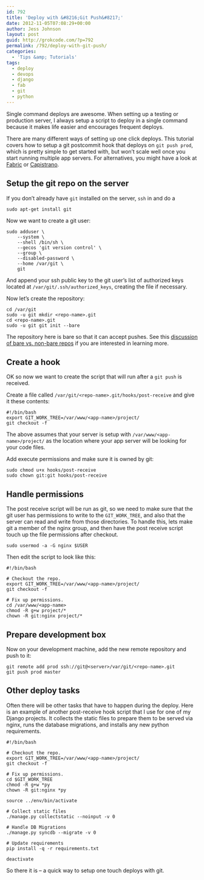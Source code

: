 ```yaml
---
id: 792
title: 'Deploy with &#8216;Git Push&#8217;'
date: 2012-11-05T07:08:29+00:00
author: Jess Johnson
layout: post
guid: http://grokcode.com/?p=792
permalink: /792/deploy-with-git-push/
categories:
  - 'Tips &amp; Tutorials'
tags:
  - deploy
  - devops
  - django
  - fab
  - git
  - python
---
```

Single command deploys are awesome. When setting up a testing or production server, I always setup a script to deploy in a single command because it makes life easier and encourages frequent deploys.<!--more-->

There are many different ways of setting up one click deploys. This tutorial covers how to setup a git postcommit hook that deploys on `git push prod`, which is pretty simple to get started with, but won&#8217;t scale well once you start running multiple app servers. For alternatives, you might have a look at [Fabric](http://docs.fabfile.org/en/1.4.3/index.html) or [Capistrano](http://capistranorb.com/).

## Setup the git repo on the server

If you don&#8217;t already have `git` installed on the server, `ssh` in and do a 

<pre><code class="language-bash">sudo apt-get install git</code></pre>

Now we want to create a git user:

<pre><code class="bash">sudo adduser \
    --system \
    --shell /bin/sh \
    --gecos 'git version control' \
    --group \
    --disabled-password \
    --home /var/git \
    git</code></pre>

And append your ssh public key to the git user&#8217;s list of authorized keys located at `/var/git/.ssh/authorized_keys`, creating the file if necessary.

Now let&#8217;s create the repository:

<pre><code class="language-bash">cd /var/git
sudo -u git mkdir &lt;repo-name&gt;.git
cd &lt;repo-name&gt;.git
sudo -u git git init --bare</code></pre>

The repository here is bare so that it can accept pushes. See this [discussion of bare vs. non-bare repos](http://www.bitflop.com/document/111) if you are interested in learning more.

## Create a hook

OK so now we want to create the script that will run after a `git push` is received.

Create a file called `/var/git/<repo-name>.git/hooks/post-receive` and give it these contents:

<pre><code class="language-bash">#!/bin/bash
export GIT_WORK_TREE=/var/www/&lt;app-name&gt;/project/
git checkout -f</code></pre>

The above assumes that your server is setup with `/var/www/<app-name>/project/` as the location where your app server will be looking for your code files.

Add execute permissions and make sure it is owned by git:

<pre><code class="language-bash">sudo chmod u+x hooks/post-receive
sudo chown git:git hooks/post-receive</code></pre>

## Handle permissions

The post receive script will be run as git, so we need to make sure that the git user has permissions to write to the `GIT_WORK_TREE`, and also that the server can read and write from those directories. To handle this, lets make git a member of the nginx group, and then have the post receive script touch up the file permissions after checkout.

<pre><code class="language-bash">sudo usermod -a -G nginx $USER</code></pre>

Then edit the script to look like this:

<pre><code class="language-python">#!/bin/bash                                                                     

# Checkout the repo.                                                            
export GIT_WORK_TREE=/var/www/&lt;app-name&gt;/project/
git checkout -f

# Fix up permissions.
cd /var/www/&lt;app-name&gt;                                                           
chmod -R g+w project/*
chown -R git:nginx project/*</code></pre>

## Prepare development box

Now on your development machine, add the new remote repository and push to it:

<pre><code class="language-bash">git remote add prod ssh://git@&lt;server&gt;/var/git/&lt;repo-name&gt;.git
git push prod master</code></pre>

## Other deploy tasks

Often there will be other tasks that have to happen during the deploy. Here is an example of another post-receive hook script that I use for one of my Django projects. It collects the static files to prepare them to be served via nginx, runs the database migrations, and installs any new python requirements. 

<pre><code class="language-bash">#!/bin/bash                                                                     

# Checkout the repo.                                                            
export GIT_WORK_TREE=/var/www/&lt;app-name&gt;/project/
git checkout -f

# Fix up permissions.                                                           
cd $GIT_WORK_TREE
chmod -R g+w *py
chown -R git:nginx *py

source ../env/bin/activate

# Collect static files                                                          
./manage.py collectstatic --noinput -v 0

# Handle DB Migrations                                                          
./manage.py syncdb --migrate -v 0

# Update requirements                                                           
pip install -q -r requirements.txt

deactivate</code></pre>

So there it is &#8211; a quick way to setup one touch deploys with git.
